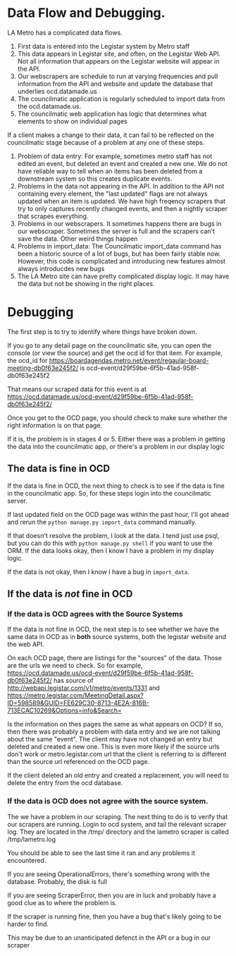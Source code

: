 # Data Flow and Debugging.

LA Metro has a complicated data flows.

1. First data is entered into the Legistar system by Metro staff
2. This data appears in Legistar site, and often, on the Legistar Web API. Not all information that appears on the Legistar website will appear in the API.
3. Our webscrapers are schedule to run at varying frequencies and pull information from the API and website and update the database that underlies ocd.datamade.us
4. The councilmatic application is regularly scheduled to import data from the ocd.datamade.us.
5. The councilmatic web application has logic that determines what elements to show on individual pages

If a client makes a change to their data, it can fail to be reflected on the councilmatic stage because of a problem at any one of these steps.

1. Problem of data entry: For example, sometimes metro staff has not edited an event, but deleted an event and created a new one. We do not have reliable way to tell when an items has been deleted from a downstream system so this creates duplicate events.
2. Problems in the data not appearing in the API. In addition to the API not containing every element, the "last updated" flags are not always updated when an item is updated. We have high freqency scrapers that try to only captures recently changed events, and then a nightly scraper that scrapes everything. 
3. Problems in our webscrapers. It sometimes happens there are bugs in our webscraper. Sometimes the server is full and the scrapers can't save the data. Other weird things happen
4. Problems in import_data: The Councilmatic import_data command has been a historic source of a lot of bugs, but has been fairly stable now. However, this code is complicated and introducing new features almost always introducdes new bugs
5. The LA Metro site can have pretty complicated display logic. It may have the data but not be showing in the right places.


# Debugging

The first step is to try to identify where things have broken down.

If you go to any detail page on the councilmatic site, you can open the console (or view the source) and get the ocd id for that item. For example, the ocd_id for https://boardagendas.metro.net/event/regaular-board-meeting-db0f63e245f2/ is ocd-event/d29f59be-6f5b-41ad-958f-db0f63e245f2

That means our scraped data for this event is at https://ocd.datamade.us/ocd-event/d29f59be-6f5b-41ad-958f-db0f63e245f2/

Once you get to the OCD page, you should check to make sure whether the right information is on that page.

If it is, the problem is in stages 4 or 5. Either there was a problem in getting the data into the councilmatic app, or there's a problem in our display logic

## The data is fine in OCD

If the data is fine in OCD, the next thing to check is to see if the data is fine in the councilmatic app. So, for these steps login into the councilmatic server.

If last updated field on the OCD page was within the past hour, I'll got ahead and rerun the `python manage.py import_data` command manually.

If that doesn't resolve the problem, I look at the data. I tend just use psql, but you can do this with `python manage.py shell` if you want to use the ORM. If the data looks okay, then I know I have a problem in my display logic.

If the data is not okay, then I know I have a bug in `import_data`.

## If the data is *not* fine in OCD

### If the data is OCD agrees with the Source Systems
If the data is not fine in OCD, the next step is to see whether we have the same data in OCD as in **both** source systems, both the legistar website and the web API.

On each OCD page, there are listings for the "sources" of the data. Those are the urls we need to check. So for example, https://ocd.datamade.us/ocd-event/d29f59be-6f5b-41ad-958f-db0f63e245f2/ has source of http://webapi.legistar.com/v1/metro/events/1331 and https://metro.legistar.com/MeetingDetail.aspx?ID=598589&GUID=FE629C30-8713-4E2A-816B-713ECAC10269&Options=info&Search= 

Is the information on thes pages the same as what appears on OCD? If so, then there was probably a problem with data entry and we are not talking about the same "event". The client may have not changed an entry but deleted and created a new one. This is even more likely if the source urls don't work or metro.legistar.com url that the client is referring to is different than the source url referenced on the OCD page.

If the client deleted an old entry and created a replacement, you will need to delete the entry from the ocd database.

### If the data is OCD does not agree with the source system.

The we have a problem in our scraping. The next thing to do is to verify that our scrapers are running. Login to ocd system, and
tail the relevant scraper log. They are located in the /tmp/ directory and the lametro scraper is called /tmp/lametro.log

You should be able to see the last time it ran and any problems it encountered.

If you are seeing OperationalErrors, there's something wrong with the database. Probably, the disk is full

If you are seeing ScraperError, then you are in luck and probably have a good clue as to where the problem is.

If the scraper is running fine, then you have a bug that's likely going to be harder to find.

This may be due to an unanticipated defenct in the API or a bug in our scraper


